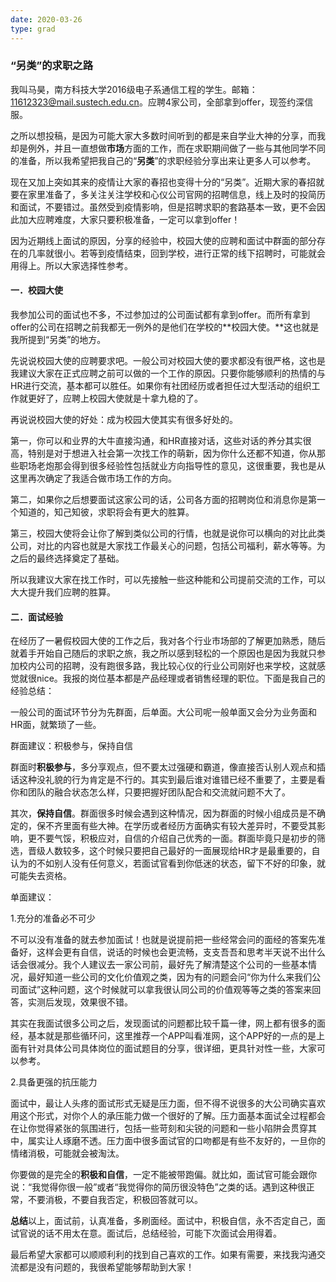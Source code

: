 ```yaml
---
date: 2020-03-26
type: grad
---
```


### “另类”的求职之路

我叫马昊，南方科技大学2016级电子系通信工程的学生。邮箱：11612323@mail.sustech.edu.cn。应聘4家公司，全部拿到offer，现签约深信服。

之所以想投稿，是因为可能大家大多数时间听到的都是来自学业大神的分享，而我却是例外，并且一直想做**市场**方面的工作，而在求职期间做了一些与其他同学不同的准备，所以我希望把我自己的“**另类**”的求职经验分享出来让更多人可以参考。

现在又加上突如其来的疫情让大家的春招也变得十分的“另类”。近期大家的春招就要在家里准备了，多关注关注学校和心仪公司官网的招聘信息，线上及时的投简历和面试，不要错过。虽然受到疫情影响，但是招聘求职的套路基本一致，更不会因此加大应聘难度，大家只要积极准备，一定可以拿到offer！

因为近期线上面试的原因，分享的经验中，校园大使的应聘和面试中群面的部分存在的几率就很小。若等到疫情结束，回到学校，进行正常的线下招聘时，可能就会用得上。所以大家选择性参考。

#### 一．校园大使

我参加公司的面试也不多，不过参加过的公司面试都有拿到offer。而所有拿到offer的公司在招聘之前我都无一例外的是他们在学校的**校园大使。**这也就是我所提到“另类”的地方。

先说说校园大使的应聘要求吧。一般公司对校园大使的要求都没有很严格，这也是我建议大家在正式应聘之前可以做的一个工作的原因。只要你能够顺利的热情的与HR进行交流，基本都可以胜任。如果你有社团经历或者担任过大型活动的组织工作就更好了，应聘上校园大使就是十拿九稳的了。

再说说校园大使的好处：成为校园大使其实有很多好处的。

第一，你可以和业界的大牛直接沟通，和HR直接对话，这些对话的养分其实很高，特别是对于想进入社会第一次找工作的萌新，因为你什么还都不知道，你从那些职场老炮那会得到很多经验性包括就业方向指导性的意见，这很重要，我也是从这里再次确定了我适合做市场工作的方向。

第二，如果你之后想要面试这家公司的话，公司各方面的招聘岗位和消息你是第一个知道的，知己知彼，求职将会有更大的胜算。

第三，校园大使将会让你了解到类似公司的行情，也就是说你可以横向的对比此类公司，对比的内容也就是大家找工作最关心的问题，包括公司福利，薪水等等。为之后的最终选择奠定了基础。

所以我建议大家在找工作时，可以先接触一些这种能和公司提前交流的工作，可以大大提升我们应聘的胜算。

#### 二．面试经验

在经历了一暑假校园大使的工作之后，我对各个行业市场部的了解更加熟悉，随后就着手开始自己随后的求职之旅，我之所以感到轻松的一个原因也是因为我就只参加校内公司的招聘，没有跑很多路，我比较心仪的行业公司刚好也来学校，这就感觉就很nice。我报的岗位基本都是产品经理或者销售经理的职位。下面是我自己的经验总结：

一般公司的面试环节分为先群面，后单面。大公司呢一般单面又会分为业务面和HR面，就繁琐了一些。

群面建议：积极参与，保持自信

群面时**积极参与**，多分享观点，但不要太过强硬和霸道，像直接否认别人观点和插话这种没礼貌的行为肯定是不行的。其实到最后谁对谁错已经不重要了，主要是看你和团队的融合状态怎么样，只要把握好团队配合和交流就问题不大了。

其次，**保持自信**。群面很多时候会遇到这种情况，因为群面的时候小组成员是不确定的，保不齐里面有些大神。在学历或者经历方面确实有较大差异时，不要受其影响，更不要气馁，积极应对，自信的介绍自己优秀的一面。群面毕竟只是初步的筛选，晋级人数较多，这个时候只要把自己最好的一面展现给HR才是最重要的，自认为的不如别人没有任何意义，若面试官看到你低迷的状态，留下不好的印象，就可能失去资格。

单面建议：

1.充分的准备必不可少

不可以没有准备的就去参加面试！也就是说提前把一些经常会问的面经的答案先准备好，这样会更有自信，说话的时候也会更流畅，支支吾吾和思考半天说不出什么话会很减分。我个人建议去一家公司前，最好先了解清楚这个公司的一些基本情况，最好知道一些公司的文化价值观之类，因为有的问题会问“你为什么来我们公司面试”这种问题，这个时候就可以拿我很认同公司的价值观等等之类的答案来回答，实测后发现，效果很不错。

其实在我面试很多公司之后，发现面试的问题都比较千篇一律，网上都有很多的面经，基本就是那些循环问，这里推荐一个APP叫看准网，这个APP好的一点的是上面有针对具体公司具体岗位的面试题目的分享，很详细，更具针对性一些，大家可以参考。

2.具备更强的抗压能力

面试中，最让人头疼的面试形式无疑是压力面，但不得不说很多的大公司确实喜欢用这个形式，对你个人的承压能力做一个很好的了解。压力面基本面试全过程都会在让你觉得紧张的氛围进行，包括一些苛刻和尖锐的问题和一些小陷阱会贯穿其中，属实让人琢磨不透。压力面中很多面试官的口吻都是有些不友好的，一旦你的情绪消极，可能就会被淘汰。

你要做的是完全的**积极和自信**，一定不能被带跑偏。就比如，面试官可能会跟你说：“我觉得你很一般”或者“我觉得你的简历很没特色”之类的话。遇到这种很正常，不要消极，不要自我否定，积极回答就可以。

**总结**以上，面试前，认真准备，多刷面经。面试中，积极自信，永不否定自己，面试官说的话不用太在意。面试后，总结经验，可能下次面试会用得着。

 

最后希望大家都可以顺顺利利的找到自己喜欢的工作。如果有需要，来找我沟通交流都是没有问题的，我很希望能够帮助到大家！

 

 